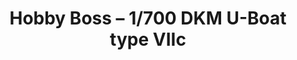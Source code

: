 ---
layout: product
title: "Hobby Boss – 1/700 DKM U-Boat type VIIc"
price: "700" 
desc: "Maketa"
img_path: "/assets/img/HB87009.webp"
brand: "N/A"
available: true
special_offer: false
new: false
soon: false
cat: "010000"
subcat: "013500"
subsubcat: "0N/A"
sifra: "HB87009"
popular: false
spec: false
---